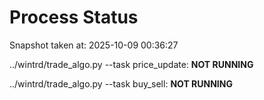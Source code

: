# Process Status

Snapshot taken at: 2025-10-09 00:36:27

../wintrd/trade_algo.py --task price_update: **NOT RUNNING**

../wintrd/trade_algo.py --task buy_sell: **NOT RUNNING**

